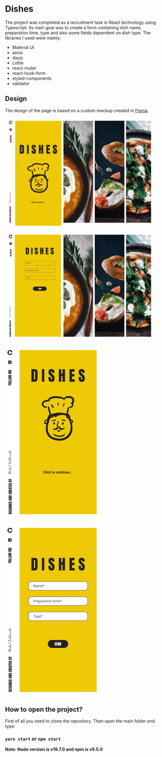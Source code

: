 # Dishes

The project was completed as a recruitment task in React technology using Typescript. Its main goal was to create a form containing dish name, preparation time, type and also some fields dependent on dish type. The libraries I used were mainly:

- Material UI
- axios
- dayjs
- Lottie
- react-router
- react-hook-form
- styled-components
- validator

## Design

The design of the page is based on a custom mockup created in [Figma](https://www.figma.com/file/cob3pXp7YDv270r1ycB13W/Dishes?type=design&node-id=0%3A1&t=VfSytdafdQ7wAsGm-1).

![Main page](https://github.com/majkizbajki/dishes/blob/main/src/assets/images/README/main.png)

![Main page - form](https://github.com/majkizbajki/dishes/blob/main/src/assets/images/README/main_form.png)

![Mobile page](https://github.com/majkizbajki/dishes/blob/main/src/assets/images/README/mobile.png)

![Mobile page - form](https://github.com/majkizbajki/dishes/blob/main/src/assets/images/README/mobile_form.png)

## How to open the project?

First of all you need to clone the repository. Then open the main folder and type:

### `yarn start` or `npm start`

**Note: Node version is v19.7.0 and npm is v9.5.0**
